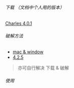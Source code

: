 ###### 下载 （文档中个人用的版本）
[Charles 4.0.1](https://www.charlesproxy.com/)

###### 破解方法
* [mac & window](https://www.jianshu.com/p/89111882fa99)
* [4.2.5](https://www.jianshu.com/p/349e0bb64daf)

> 亦可自行解决 下载 & 破解

###### 使用

